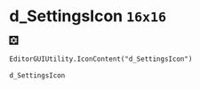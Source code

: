 # d_SettingsIcon `16x16`
<img src="/img/d_SettingsIcon.png" width=16 height=16>

``` CSharp
EditorGUIUtility.IconContent("d_SettingsIcon")
```
```
d_SettingsIcon
```
